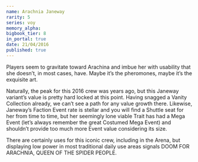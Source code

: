 ```yaml
---
name: Arachnia Janeway
rarity: 5
series: voy
memory_alpha:
bigbook_tier: 8
in_portal: true
date: 21/04/2016
published: true
---
```


Players seem to gravitate toward Arachina and imbue her with usability that she doesn’t, in most cases, have. Maybe it’s the pheromones, maybe it’s the exquisite art.

Naturally, the peak for this 2016 crew was years ago, but this Janeway variant’s value is pretty hard locked at this point. Having snagged a Vanity Collection already, we can’t see a path for any value growth there. Likewise, Janeway’s Faction Event rate is stellar and you will find a Shuttle seat for her from time to time, but her seemingly lone viable Trait has had a Mega Event (let’s always remember the great Costumed Mega Event) and shouldn’t provide too much more Event value considering its size.

There are certainly uses for this iconic crew, including in the Arena, but displaying low power in most traditional daily use areas signals DOOM FOR ARACHNIA, QUEEN OF THE SPIDER PEOPLE.
